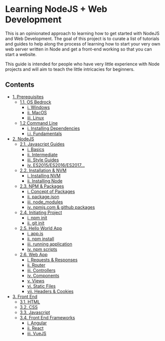 # Learning NodeJS + Web Development
This is an opinionated approach to learning how to get started with NodeJS and Web Development. The goal of this project is to curate a list of tutorials and guides to help along the process of learning how to start your very own web server written in Node and get a front-end working so that you can start a website.

This guide is intended for people who have very little experience with Node projects and will aim to teach the little intricacies for beginners.

## Contents
- [1. Prerequisites]()
  - [1.1. OS Bedrock]()
    - [i. Windows]()
    - [ii. MacOS]()
    - [iii. Linux ]()
  - [1.2 Command Line]()
    - [i. Installing Dependencies]()
    - [i.i. Fundamentals]()
- [2. NodeJS]()
  - [2.1. Javascript Guides]()
    - [i. Basics]()
    - [ii. Intermediate]()
    - [iii. Style Guides]()
    - [iv. ES2015/ES2016/ES2017...]()
  - [2.2. Installation & NVM]()
    - [i. Installing NVM]()
    - [ii. Installing Node]()
  - [2.3. NPM & Packages]()
    - [i. Concept of Packages]()
    - [ii. package.json]()
    - [iii. node_modules]()
    - [iv. npmjs.com & github packages]()
  - [2.4. Initiating Project]()
    - [i. npm init]()
    - [ii. git init]()
  - [2.5. Hello World App]()
    - [i. app.js]()
    - [ii. npm install ]()
    - [iii. running application]()
    - [iv. npm scripts]()
  - [2.6. Web App]()
    - [i. Requests & Responses]()
    - [ii. Router]()
    - [iii. Controllers]()
    - [iv. Components]()
    - [v. Views]()
    - [vi. Static Files]()
    - [vii. Headers & Cookies]()
- [3. Front End]()
  - [3.1. HTML]()
  - [3.2. CSS]()
  - [3.3. Javascript]()
  - [3.4. Front End Frameworks]()
    - [i. Angular]()
    - [ii. React]()
    - [iii. VueJS]()
    
  
